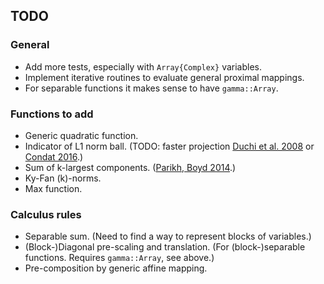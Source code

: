 ## TODO

### General

* Add more tests, especially with `Array{Complex}` variables.
* Implement iterative routines to evaluate general proximal mappings.
* For separable functions it makes sense to have `gamma::Array`.

### Functions to add

* Generic quadratic function.
* Indicator of L1 norm ball. (TODO: faster projection [Duchi et al. 2008](http://dl.acm.org/citation.cfm?id=1390191) or [Condat 2016](http://link.springer.com/article/10.1007/s10107-015-0946-6).)
* Sum of k-largest components. ([Parikh, Boyd 2014](http://www.web.stanford.edu/~boyd/papers/pdf/prox_algs.pdf).)
* Ky-Fan (k)-norms.
* Max function.

### Calculus rules

* Separable sum. (Need to find a way to represent blocks of variables.)
* (Block-)Diagonal pre-scaling and translation. (For (block-)separable functions. Requires `gamma::Array`, see above.)
* Pre-composition by generic affine mapping.

